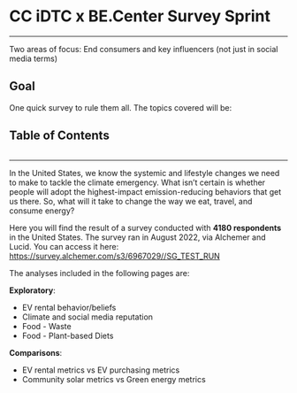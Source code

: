 # **CC iDTC x BE.Center Survey Sprint**
---

Two areas of focus: End consumers and key influencers (not just in social media terms)

## **Goal**
One quick survey to rule them all. The topics covered will be:

## Table of Contents

```{tableofcontents}
```

-------

In the United States, we know the systemic and lifestyle changes we need to make to tackle the climate emergency. What isn’t certain is whether people will adopt the highest-impact emission-reducing behaviors that get us there.
So, what will it take to change the way we eat, travel, and consume energy?

Here you will find the result of a survey conducted with **4180 respondents** in the United States. The survey ran in August 2022, via Alchemer and Lucid. You can access it here: https://survey.alchemer.com/s3/6967029//SG_TEST_RUN

The analyses included in the following pages are:

**Exploratory**:
* EV rental behavior/beliefs
* Climate and social media reputation
* Food - Waste
* Food - Plant-based Diets

**Comparisons**: 
* EV rental metrics vs EV purchasing metrics
* Community solar metrics vs Green energy metrics